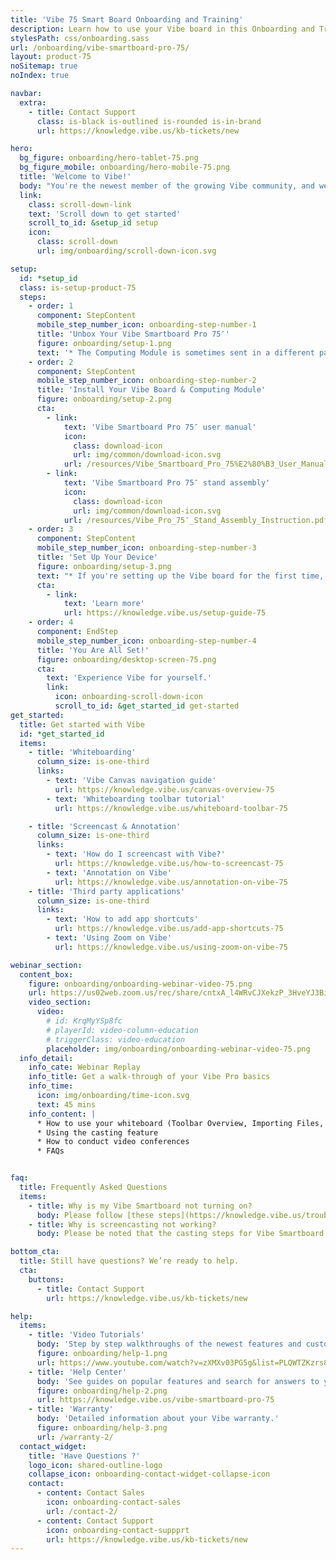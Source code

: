 ```yaml
---
title: 'Vibe 75 Smart Board Onboarding and Training'
description: Learn how to use your Vibe board in this Onboarding and Training series. You'll unbox, install, and set up your device, and register your Vibe board.
stylesPath: css/onboarding.sass
url: /onboarding/vibe-smartboard-pro-75/
layout: product-75
noSitemap: true
noIndex: true

navbar:
  extra:
    - title: Contact Support
      class: is-black is-outlined is-rounded is-in-brand
      url: https://knowledge.vibe.us/kb-tickets/new

hero:
  bg_figure: onboarding/hero-tablet-75.png
  bg_figure_mobile: onboarding/hero-mobile-75.png
  title: 'Welcome to Vibe!'
  body: "You're the newest member of the growing Vibe community, and we are so glad that you're here."
  link:
    class: scroll-down-link
    text: 'Scroll down to get started'
    scroll_to_id: &setup_id setup
    icon:
      class: scroll-down
      url: img/onboarding/scroll-down-icon.svg

setup:
  id: *setup_id
  class: is-setup-product-75
  steps:
    - order: 1
      component: StepContent
      mobile_step_number_icon: onboarding-step-number-1
      title: 'Unbox Your Vibe Smartboard Pro 75″'
      figure: onboarding/setup-1.png
      text: '* The Computing Module is sometimes sent in a different package, please make sure you have received everything before you begin setting up your Vibe Smartboard.'
    - order: 2
      component: StepContent
      mobile_step_number_icon: onboarding-step-number-2
      title: 'Install Your Vibe Board & Computing Module'
      figure: onboarding/setup-2.png
      cta:
        - link:
            text: 'Vibe Smartboard Pro 75″ user manual'
            icon:
              class: download-icon
              url: img/common/download-icon.svg
            url: /resources/Vibe_Smartboard_Pro_75%E2%80%B3_User_Manual.pdf
        - link:
            text: 'Vibe Smartboard Pro 75″ stand assembly'
            icon:
              class: download-icon
              url: img/common/download-icon.svg
            url: /resources/Vibe_Pro_75″_Stand_Assembly_Instruction.pdf
    - order: 3
      component: StepContent
      mobile_step_number_icon: onboarding-step-number-3
      title: 'Set Up Your Device'
      figure: onboarding/setup-3.png
      text: "* If you're setting up the Vibe board for the first time, please expect to wait 5-10 minutes for system update."
      cta:
        - link:
            text: 'Learn more'
            url: https://knowledge.vibe.us/setup-guide-75
    - order: 4
      component: EndStep
      mobile_step_number_icon: onboarding-step-number-4
      title: 'You Are All Set!'
      figure: onboarding/desktop-screen-75.png
      cta:
        text: 'Experience Vibe for yourself.'
        link:
          icon: onboarding-scroll-down-icon
          scroll_to_id: &get_started_id get-started
get_started:
  title: Get started with Vibe
  id: *get_started_id
  items:
    - title: 'Whiteboarding'
      column_size: is-one-third
      links:
        - text: 'Vibe Canvas navigation guide'
          url: https://knowledge.vibe.us/canvas-overview-75
        - text: 'Whiteboarding toolbar tutorial'
          url: https://knowledge.vibe.us/whiteboard-toolbar-75

    - title: 'Screencast & Annotation'
      column_size: is-one-third
      links:
        - text: 'How do I screencast with Vibe?'
          url: https://knowledge.vibe.us/how-to-screencast-75
        - text: 'Annotation on Vibe'
          url: https://knowledge.vibe.us/annotation-on-vibe-75
    - title: 'Third party applications'
      column_size: is-one-third
      links:
        - text: 'How to add app shortcuts'
          url: https://knowledge.vibe.us/add-app-shortcuts-75
        - text: 'Using Zoom on Vibe'
          url: https://knowledge.vibe.us/using-zoom-on-vibe-75

webinar_section:
  content_box: 
    figure: onboarding/onboarding-webinar-video-75.png
    url: https://us02web.zoom.us/rec/share/cntxA_l4WRvCJXekzP_3HveYJ3BiT0feJZMIhjXvpGf173CV8ebNaBWfSmtCXr7H.qx8XqdfmxwUYoEqx
    video_section:
      video:
        # id: KrqMyYSp8fc
        # playerId: video-column-education
        # triggerClass: video-education
        placeholder: img/onboarding/onboarding-webinar-video-75.png
  info_detail:
    info_cate: Webinar Replay 
    info_title: Get a walk-through of your Vibe Pro basics
    info_time: 
      icon: img/onboarding/time-icon.svg
      text: 45 mins
    info_content: |
      * How to use your whiteboard (Toolbar Overview, Importing Files, Sharing and Sending and more)
      * Using the casting feature
      * How to conduct video conferences
      * FAQs


faq:
  title: Frequently Asked Questions
  items:
    - title: Why is my Vibe Smartboard not turning on?
      body: Please follow [these steps](https://knowledge.vibe.us/troubleshooting-boot-75) for troubleshooting. If you still have problems turning it on, please [contact support](https://knowledge.vibe.us/kb-tickets/new).
    - title: Why is screencasting not working?
      body: Please be noted that the casting steps for Vibe Smartboard Pro 75″ is different from that of Vibe Smartboard 55″. You may follow [these steps](https://knowledge.vibe.us/how-to-screencast-75) to cast your screen onto the Vibe board. If you still have problems, please [contact support](https://knowledge.vibe.us/kb-tickets/new).

bottom_cta:
  title: Still have questions? We’re ready to help.
  cta:
    buttons:
      - title: Contact Support
        url: https://knowledge.vibe.us/kb-tickets/new

help:
  items:
    - title: 'Video Tutorials'
      body: 'Step by step walkthroughs of the newest features and customer favorites.'
      figure: onboarding/help-1.png
      url: https://www.youtube.com/watch?v=zXMXv03PG5g&list=PLQWTZKzrs8jNIufAhoCqh2Kv1DXfdU7iu&index=1
    - title: 'Help Center'
      body: 'See guides on popular features and search for answers to your questions.'
      figure: onboarding/help-2.png
      url: https://knowledge.vibe.us/vibe-smartboard-pro-75
    - title: 'Warranty'
      body: 'Detailed information about your Vibe warranty.'
      figure: onboarding/help-3.png
      url: /warranty-2/
  contact_widget:
    title: 'Have Questions ?'
    logo_icon: shared-outline-logo
    collapse_icon: onboarding-contact-widget-collapse-icon
    contact:
      - content: Contact Sales
        icon: onboarding-contact-sales
        url: /contact-2/
      - content: Contact Support
        icon: onboarding-contact-suppprt
        url: https://knowledge.vibe.us/kb-tickets/new
---
```


<Page />

<script setup>
import Page from '@/views/onboarding/VibeSmartboardPro75/Index.vue'
</script>
